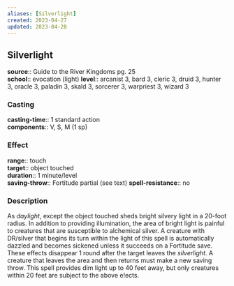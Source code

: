 ```yaml
---
aliases: [Silverlight]
created: 2023-04-27
updated: 2023-04-28
---
```


## Silverlight

**source**:: Guide to the River Kingdoms pg. 25  
**school**:: evocation (light)
**level**:: arcanist 3, bard 3, cleric 3, druid 3, hunter 3, oracle 3, paladin 3, skald 3, sorcerer 3, warpriest 3, wizard 3

### Casting

**casting-time**:: 1 standard action  
**components**:: V, S, M (1 sp)

### Effect

**range**:: touch  
**target**:: object touched  
**duration**:: 1 minute/level  
**saving-throw**:: Fortitude partial (see text)
**spell-resistance**:: no

### Description

As *daylight*, except the object touched sheds bright silvery light in a 20-foot radius. In addition to providing illumination, the area of bright light is painful to creatures that are susceptible to alchemical silver. A creature with DR/silver that begins its turn within the light of this spell is automatically dazzled and becomes sickened unless it succeeds on a Fortitude save. These effects disappear 1 round after the target leaves the *silverlight*. A creature that leaves the area and then returns must make a new saving throw. This spell provides dim light up to 40 feet away, but only creatures within 20 feet are subject to the above e!ects.
